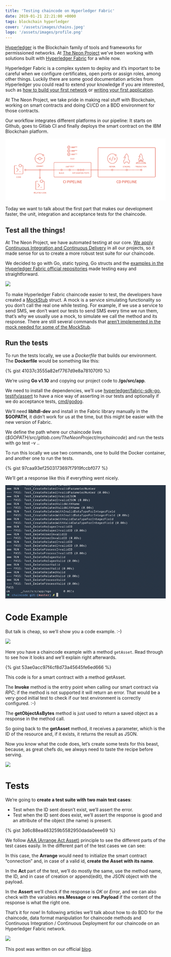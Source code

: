 ```yaml
---
title: 'Testing chaincode on Hyperledger Fabric'
date: 2019-01-21 22:21:00 +0000
tags: blockchain hyperledger
cover: '/assets/images/chains.jpeg'
logo: '/assets/images/profile.png'
---
```


[Hyperledger](https://www.hyperledger.org/) is the Blockchain family of tools and frameworks for permissioned networks. At [The Neon Project]() we've been
working with solutions built with [Hyperledger Fabric](https://www.hyperledger.org/projects/fabric) for a while now.

Hyperledger Fabric is a complex system to deploy and it’s important to be careful when we configure certificates, open ports or assign roles, among other things. Luckily there are some good documentation articles from Hyperledger you could read to extend your knowledge if you are interested, such as [how to build your first network](https://hyperledger-fabric.readthedocs.io/en/latest/build_network.html) or [writing your first application](https://hyperledger-fabric.readthedocs.io/en/latest/write_first_app.html).

At The Neon Project, we take pride in making real stuff with Blockchain, working on smart contracts and doing CI/CD on a BDD environment for those contracts.

Our workflow integrates different platforms in our pipeline: It starts on Github, goes to Gitlab CI and finally deploys the smart contract on the IBM Blockchain platform.

![](/assets/images/gitlab_ci_pipeline.png)

Today we want to talk about the first part that makes our development faster, the unit, integration and acceptance tests for the chaincode.

## Test all the things!

At The Neon Project, we have automated testing at our core. [We apply Continuous Integration and Continuous Delivery](https://en.wikipedia.org/wiki/CI/CD) in all our projects,
so it made sense for us to create a more robust test suite for our chaincode.

We decided to go with Go, static typing, Go structs and the [examples in the Hyperledger Fabric official repositories](https://github.com/hyperledger/fabric-test) made testing easy and straightforward.

![](https://media.giphy.com/media/LFmxDLUTQH7dS/giphy.gif)

To make Hyperledger Fabric chaincode easier to test, the developers have created a [MockStub](https://godoc.org/github.com/hyperledger/fabric/core/chaincode/shim#NewMockStub) struct. A mock is a service simulating functionality so you don’t call the real one while testing. For example, if we use a service to send SMS, we don’t want our tests to send SMS every time we run them, that’s why we usually use a mock, to simulate we call the method and its response. There are still several commands that [aren’t implemented in the mock needed for some of the MockStub](https://github.com/hyperledger/fabric/blob/release-1.4/core/chaincode/shim/mockstub.go#L282-L293).

## Run the tests

To run the tests locally, we use a *Dockerfile* that builds our environment. The **Dockerfile** would be something like this:

{% gist 41037c3555a82ef7767d9e8a781070f0 %}

We’re using **Go v1.10** and copying our project code to **/go/src/app**.

We need to install the dependencies, we’ll use [hyperledger/fabric-sdk-go](https://github.com/hyperledger/fabric-sdk-go), [testify/assert](https://godoc.org/github.com/pgpst/pgpst/internal/github.com/stretchr/testify/assert) to have a nice way of asserting in our tests and optionally if we do acceptance tests, [cmd/godog](https://github.com/DATA-DOG/godog).

We’ll need **libltdl-dev** and install in the Fabric library manually in the **$GOPATH**, it didn’t work for us at the time, but this might be easier with the new version of Fabric.

We define the path where our chaincode lives (*$GOPATH/src/gitlab.com/TheNeonProject/mychaincode*) and run the tests with go test -v ..

To run this locally we use two commands, one to build the Docker container, and another one to run the tests.

{% gist 97caa93ef2503173697f7919fccbf077 %}

We’ll get a response like this if everything went nicely.

![](/assets/images/test_passing.png)

# Code Example

But talk is cheap, so we’ll show you a code example. :-)

![](https://media.giphy.com/media/r056JQBFkE8QE/giphy.gif)

Here you have a chaincode example with a method `getAsset`. Read through to see how it looks and we’ll explain right afterwards.

{% gist 53ae0acc97f4cf8d73a45645fe6ed666 %}

This code is for a smart contract with a method getAsset.

The **Invoke** method is the entry point when calling our smart contract via *RPC*; if the method is not supported it will return an error.
That would be a very good initial test to check if our test environment is correctly configured. :-)

The **getObjectAsBytes** method is just used to return a saved object as a response in the method call.

So going back to the **getAsset** method, it receives a parameter, which is the ID of the resource and, if it exists, it returns the result as JSON.

Now you know what the code does, let’s create some tests for this beast, because, as great chefs do, we always need to taste the recipe before serving.

![](https://media.giphy.com/media/l2YWuhILzuqDcexaw/giphy.gif)

# Tests

We’re going to **create a test suite with two main test cases**:

- Test when the ID sent doesn’t exist, we’ll assert the error.
- Test when the ID sent does exist, we’ll assert the response is good and an attribute of the object (the name) is present.

{% gist 3d6c88ea463259b5582950dada0eee69 %}

We follow [AAA (Arrange Act Asset)](http://wiki.c2.com/?ArrangeActAssert) principle to see the different parts of the test cases easily. In the different part of the test cases we can see:

In this case, the **Arrange** would need to initialize the smart contract “connection” and, in case of a valid id, **create the Asset with its name**.

In the **Act** part of the test, we’ll do mostly the same, use the method name, the ID, and in case of creation or append(edit), the JSON object
with the payload.

In the **Assert** we’ll check if the response is *OK* or *Error*, and we can also check with the variables **res.Message** or **res.Payload** if the content
of the response is what the right one.

That’s it for now! In following articles we’ll talk about how to do BDD for the chaincode, data format manipulation for chaincode methods and Continuous Integration / Continuous Deployment for our chaincode on an Hyperledger Fabric network.

![](https://media.giphy.com/media/ch1Z4rUWBZBnO/giphy.gif)

This post was written on our official [blog](https://medium.com/theneonproject/testing-chaincode-on-hyperledger-fabric-22b50a3c1af1).
